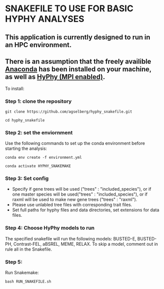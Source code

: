 # SNAKEFILE TO USE FOR BASIC HYPHY ANALYSES

## This application is currently designed to run in an HPC environment.
## There is an assumption that the freely availible [Anaconda](https://anaconda.org/) has been installed on your machine, as well as [HyPhy (MPI enabled)](https://github.com/veg/hyphy).

To install: 

### Step 1: clone the repository
`git clone https://github.com/agselberg/hyphy_snakefile.git`

`cd hyphy_snakefile`

### Step 2: set the enviornment 
Use the following commands to set up the conda environment before starting the analysis:

`conda env create -f environment.yml`

`conda activate HYPHY_SNAKEMAKE`

### Step 3: Set config 
- Specify if gene trees will be used ("trees" : "included_species"), or if one master species will be used("trees" : "included_species"), or if raxml will be used to make new gene trees ("trees" : "raxml"). 
- Please use unlabled tree files with corresponding trait files.
- Set full paths for hyphy files and data directories, set extensions for data files.

### Step 4: Choose HyPhy models to run
The specified snakefile will run the following models: BUSTED-E, BUSTED-PH, Contrast-FEL, aBSREL, MEME, RELAX. To skip a model, comment out in rule all in the Snakefile. 

### Step 5: 
Run Snakemake:

`bash RUN_SNAKEFILE.sh`
